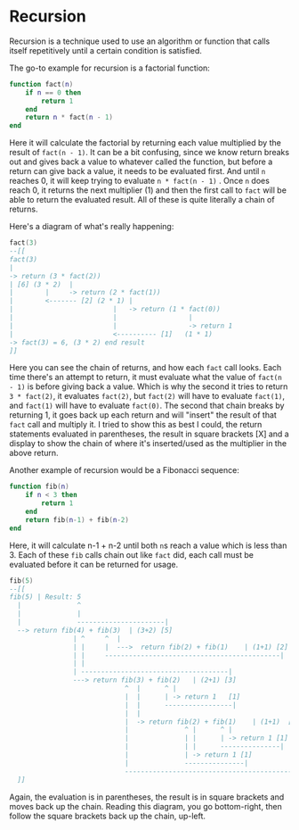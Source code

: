 # Recursion

Recursion is a technique used to use an algorithm or function that calls itself repetitively until a certain condition is satisfied.

The go-to example for recursion is a factorial function:

```lua
function fact(n)
    if n == 0 then
        return 1
    end
    return n * fact(n - 1)
end
```

Here it will calculate the factorial by returning each value multiplied by the result of `fact(n - 1)`. It can be a bit confusing, since we know return breaks out and gives back a value to whatever called the function, but before a return can give back a value, it needs to be evaluated first. And until `n` reaches 0, it will keep trying to evaluate `n * fact(n - 1)` . Once `n` does reach 0, it returns the next multiplier (1) and then the first call to `fact` will be able to return the evaluated result. All of these is quite literally a chain of returns.

Here's a diagram of what's really happening:

```lua
fact(3)
--[[
fact(3)
|
-> return (3 * fact(2))
| [6] (3 * 2)  |
|        |     -> return (2 * fact(1))
|        <------- [2] (2 * 1) |
|                         |   -> return (1 * fact(0))
|                         |                  |
|                         |                  -> return 1
|                         <---------- [1]   (1 * 1)
-> fact(3) = 6, (3 * 2) end result                                  
]]
```

Here you can see the chain of returns, and how each `fact` call looks. Each time there's an attempt to return, it must evaluate what the value of `fact(n - 1)` is before giving back a value. Which is why the second it tries to return `3 * fact(2)`, it evaluates `fact(2)`, but `fact(2)` will have to evaluate `fact(1)`, and `fact(1)` will have to evaluate `fact(0)`. The second that chain breaks by returning 1, it goes back up each return and will "insert" the result of that `fact` call and multiply it. I tried to show this as best I could, the return statements evaluated in parentheses, the result in square brackets \[X] and a display to show the chain of where it's inserted/used as the multiplier in the above return.

Another example of recursion would be a Fibonacci sequence:

```lua
function fib(n)
    if n < 3 then
        return 1
    end
    return fib(n-1) + fib(n-2)
end
```

Here, it will calculate n-1 + n-2 until both `n`s reach a value which is less than 3. Each of these `fib` calls chain out like `fact` did, each call must be evaluated before it can be returned for usage.

```lua
fib(5)
--[[
fib(5) | Result: 5
  |              ^
  |              |
  |              ----------------------|
  --> return fib(4) + fib(3)  | (3+2) [5]
                | ^     ^  |
                | |     |  --->  return fib(2) + fib(1)    | (1+1) [2]
                | |     --------------------------------------------|
                | |
                | -------------------------------------|
                ---> return fib(3) + fib(2)   | (2+1) [3]
                             ^  |      ^ |                                  
                             |  |      | -> return 1   [1]
                             |  |      -----------------|
                             |  |
                             |  -> return fib(2) + fib(1)    | (1+1)  [2]
                             |              ^ |      ^ |               |
                             |              | |      | -> return 1 [1] |
                             |              | |      ---------------|  |
                             |              | -> return 1 [1]          |
                             |              ---------------|           |
                             ------------------------------------------|
  ]] 
```

Again, the evaluation is in parentheses, the result is in square brackets and moves back up the chain. Reading this diagram, you go bottom-right, then follow the square brackets back up the chain, up-left.
